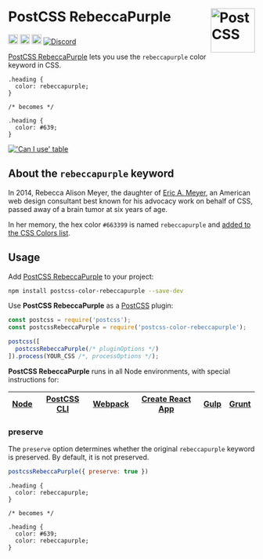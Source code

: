 # PostCSS RebeccaPurple [<img src="https://postcss.github.io/postcss/logo.svg" alt="PostCSS" width="90" height="90" align="right">][postcss]

[<img alt="npm version" src="https://img.shields.io/npm/v/postcss-color-rebeccapurple.svg" height="20">][npm-url]
[<img alt="CSS Standard Status" src="https://cssdb.org/images/badges/rebeccapurple-color.svg" height="20">][css-url]
[<img alt="Build Status" src="https://github.com/csstools/postcss-plugins/actions/workflows/test.yml/badge.svg" height="20">][cli-url]
[<img alt="Discord" src="https://shields.io/badge/Discord-5865F2?logo=discord&logoColor=white">][discord]

[PostCSS RebeccaPurple] lets you use the `rebeccapurple` color keyword in CSS.

```pcss
.heading {
  color: rebeccapurple;
}

/* becomes */

.heading {
  color: #639;
}
```

[!['Can I use' table](https://caniuse.bitsofco.de/image/css-rebeccapurple.png)](https://caniuse.com/#feat=css-rebeccapurple)

## About the `rebeccapurple` keyword

In 2014, Rebecca Alison Meyer, the daughter of [Eric A. Meyer](https://en.wikipedia.org/wiki/Eric_A._Meyer), an American web design consultant best known for his advocacy work on behalf of CSS, passed away of a brain tumor at six years of age.

In her memory, the hex color `#663399` is named `rebeccapurple` and [added to the CSS Colors list](https://lists.w3.org/Archives/Public/www-style/2014Jun/0312.html).

## Usage

Add [PostCSS RebeccaPurple] to your project:

```bash
npm install postcss-color-rebeccapurple --save-dev
```

Use **PostCSS RebeccaPurple** as a [PostCSS] plugin:

```js
const postcss = require('postcss');
const postcssRebeccaPurple = require('postcss-color-rebeccapurple');

postcss([
  postcssRebeccaPurple(/* pluginOptions */)
]).process(YOUR_CSS /*, processOptions */);
```

**PostCSS RebeccaPurple** runs in all Node environments, with special instructions for:

| [Node](INSTALL.md#node) | [PostCSS CLI](INSTALL.md#postcss-cli) | [Webpack](INSTALL.md#webpack) | [Create React App](INSTALL.md#create-react-app) | [Gulp](INSTALL.md#gulp) | [Grunt](INSTALL.md#grunt) |
| --- | --- | --- | --- | --- | --- |


### preserve

The `preserve` option determines whether the original `rebeccapurple` keyword
is preserved. By default, it is not preserved.

```js
postcssRebeccaPurple({ preserve: true })
```

```pcss
.heading {
  color: rebeccapurple;
}

/* becomes */

.heading {
  color: #639;
  color: rebeccapurple;
}
```

[cli-url]: https://github.com/csstools/postcss-plugins/actions/workflows/test.yml?query=workflow/test
[css-url]: https://cssdb.org/#rebeccapurple-color
[discord]: https://discord.gg/bUadyRwkJS
[npm-url]: https://www.npmjs.com/package/postcss-color-rebeccapurple

[PostCSS]: https://github.com/postcss/postcss
[PostCSS RebeccaPurple]: https://github.com/csstools/postcss-plugins/tree/main/plugins/postcss-color-rebeccapurple
